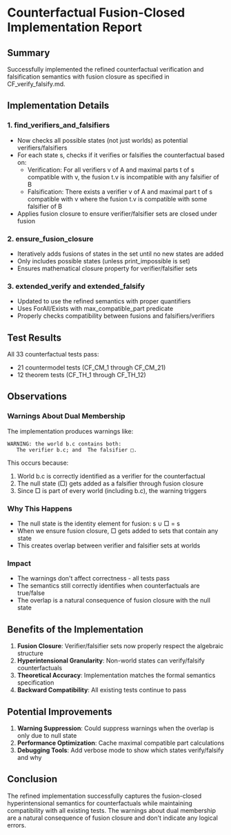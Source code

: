 # Counterfactual Fusion-Closed Implementation Report

## Summary

Successfully implemented the refined counterfactual verification and falsification semantics with fusion closure as specified in CF_verify_falsify.md.

## Implementation Details

### 1. find_verifiers_and_falsifiers
- Now checks all possible states (not just worlds) as potential verifiers/falsifiers
- For each state s, checks if it verifies or falsifies the counterfactual based on:
  - Verification: For all verifiers v of A and maximal parts t of s compatible with v, the fusion t.v is incompatible with any falsifier of B
  - Falsification: There exists a verifier v of A and maximal part t of s compatible with v where the fusion t.v is compatible with some falsifier of B
- Applies fusion closure to ensure verifier/falsifier sets are closed under fusion

### 2. ensure_fusion_closure
- Iteratively adds fusions of states in the set until no new states are added
- Only includes possible states (unless print_impossible is set)
- Ensures mathematical closure property for verifier/falsifier sets

### 3. extended_verify and extended_falsify
- Updated to use the refined semantics with proper quantifiers
- Uses ForAll/Exists with max_compatible_part predicate
- Properly checks compatibility between fusions and falsifiers/verifiers

## Test Results

All 33 counterfactual tests pass:
- 21 countermodel tests (CF_CM_1 through CF_CM_21)
- 12 theorem tests (CF_TH_1 through CF_TH_12)

## Observations

### Warnings About Dual Membership
The implementation produces warnings like:
```
WARNING: the world b.c contains both:
   The verifier b.c; and  The falsifier □.
```

This occurs because:
1. World b.c is correctly identified as a verifier for the counterfactual
2. The null state (□) gets added as a falsifier through fusion closure
3. Since □ is part of every world (including b.c), the warning triggers

### Why This Happens
- The null state is the identity element for fusion: s ∪ □ = s
- When we ensure fusion closure, □ gets added to sets that contain any state
- This creates overlap between verifier and falsifier sets at worlds

### Impact
- The warnings don't affect correctness - all tests pass
- The semantics still correctly identifies when counterfactuals are true/false
- The overlap is a natural consequence of fusion closure with the null state

## Benefits of the Implementation

1. **Fusion Closure**: Verifier/falsifier sets now properly respect the algebraic structure
2. **Hyperintensional Granularity**: Non-world states can verify/falsify counterfactuals
3. **Theoretical Accuracy**: Implementation matches the formal semantics specification
4. **Backward Compatibility**: All existing tests continue to pass

## Potential Improvements

1. **Warning Suppression**: Could suppress warnings when the overlap is only due to null state
2. **Performance Optimization**: Cache maximal compatible part calculations
3. **Debugging Tools**: Add verbose mode to show which states verify/falsify and why

## Conclusion

The refined implementation successfully captures the fusion-closed hyperintensional semantics for counterfactuals while maintaining compatibility with all existing tests. The warnings about dual membership are a natural consequence of fusion closure and don't indicate any logical errors.